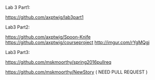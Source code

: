 Lab 3 Part1:

https://github.com/axptwig/lab3part1

Lab3 Part2:

https://github.com/axptwig/Spoon-Knife 
https://github.com/axptwig/courseproject
http://imgur.com/rYgMQgj

Lab3 Part3:

https://github.com/mskmoorthy/spring2016pullreq

https://github.com/mskmoorthy/NewStory ( NEED PULL REQUEST )
